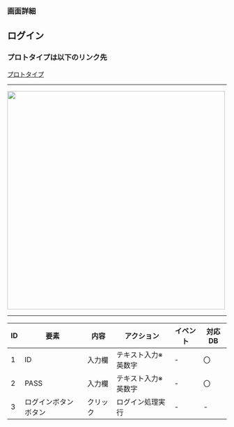 ### 画面詳細
## ログイン
### プロトタイプは以下のリンク先
[プロトタイプ](https://www.figma.com/file/1qrEKi7iktAY3U27hFIezf/Untitled?node-id=0%3A1)
*****
<img src="./img/top.png" width="500">



*****



| ID | 要素 | 内容 | アクション | イベント | 対応DB |
|----|------|------|-----------|----------|--------|
|1 |ID|入力欄|テキスト入力※英数字|- |〇 |
|2 |PASS|入力欄|テキスト入力※英数字|- |〇 |
|3 |ログインボタンボタン|クリック|ログイン処理実行|- |- |
